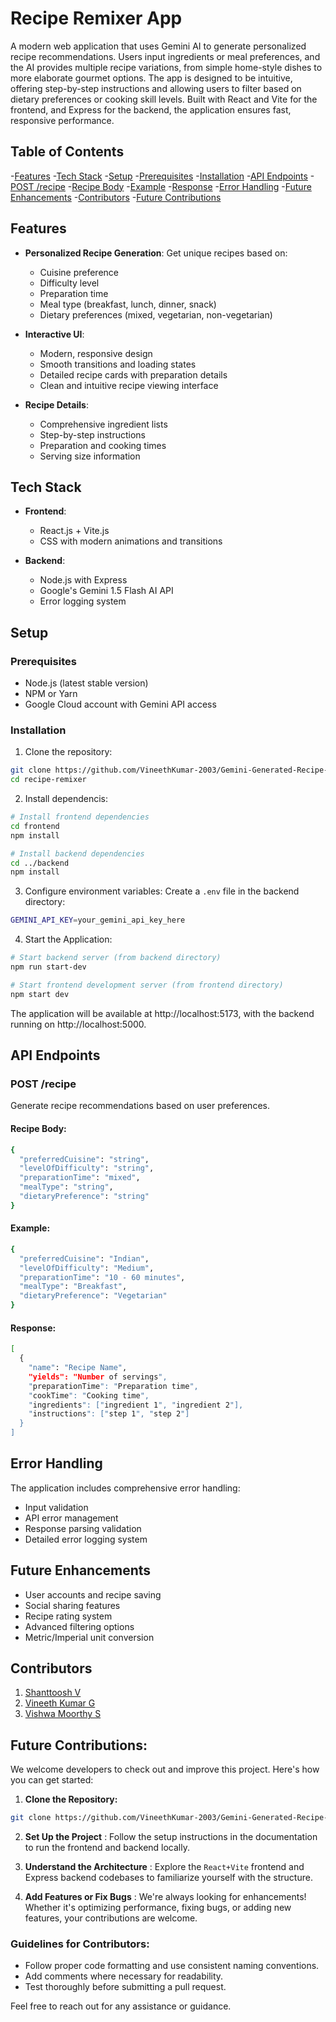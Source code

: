 # Recipe Remixer App
A modern web application that uses Gemini AI to generate personalized recipe recommendations. Users input ingredients or meal preferences, and the AI provides multiple recipe variations, from simple home-style dishes to more elaborate gourmet options. The app is designed to be intuitive, offering step-by-step instructions and allowing users to filter based on dietary preferences or cooking skill levels. Built with React and Vite for the frontend, and Express for the backend, the application ensures fast, responsive performance.

## Table of Contents
-[Features](#features)
-[Tech Stack](#text-stack)
-[Setup](#setup)
  -[Prerequisites](#prerequisites)
  -[Installation](#installation)
-[API Endpoints](#api-endpoints)
  -[POST /recipe](post-/recipe)
    -[Recipe Body](#recipe-body)
    -[Example](#example)
    -[Response](#response)
-[Error Handling](#error-handling)
-[Future Enhancements](#future-enhancements)
-[Contributors](#contributors)
-[Future Contributions](#future-contributions)

## Features
- **Personalized Recipe Generation**: Get unique recipes based on:
  - Cuisine preference
  - Difficulty level
  - Preparation time
  - Meal type (breakfast, lunch, dinner, snack)
  - Dietary preferences (mixed, vegetarian, non-vegetarian)

- **Interactive UI**:
  - Modern, responsive design
  - Smooth transitions and loading states
  - Detailed recipe cards with preparation details
  - Clean and intuitive recipe viewing interface

- **Recipe Details**:
  - Comprehensive ingredient lists
  - Step-by-step instructions
  - Preparation and cooking times
  - Serving size information

## Tech Stack

- **Frontend**:
  - React.js + Vite.js
  - CSS with modern animations and transitions

- **Backend**:
  - Node.js with Express
  - Google's Gemini 1.5 Flash AI API
  - Error logging system

## Setup

### Prerequisites
- Node.js (latest stable version)
- NPM or Yarn
- Google Cloud account with Gemini API access

### Installation

1. Clone the repository:
```bash
git clone https://github.com/VineethKumar-2003/Gemini-Generated-Recipe-Remixer.git
cd recipe-remixer
```

2. Install dependencis:
```bash
# Install frontend dependencies
cd frontend
npm install

# Install backend dependencies
cd ../backend
npm install
```

3. Configure environment variables:
Create a `.env` file in the backend directory:
```bash
GEMINI_API_KEY=your_gemini_api_key_here
```

4. Start the Application:
```bash
# Start backend server (from backend directory)
npm run start-dev

# Start frontend development server (from frontend directory)
npm start dev
```
The application will be available at http://localhost:5173, with the backend running on http://localhost:5000.

## API Endpoints

### POST /recipe
Generate recipe recommendations based on user preferences.

#### Recipe Body:
```bash
{
  "preferredCuisine": "string",
  "levelOfDifficulty": "string",
  "preparationTime": "mixed",
  "mealType": "string",
  "dietaryPreference": "string"
}
```

#### Example:
```bash
{
  "preferredCuisine": "Indian",
  "levelOfDifficulty": "Medium",
  "preparationTime": "10 - 60 minutes",
  "mealType": "Breakfast",
  "dietaryPreference": "Vegetarian"
}
```

#### Response:
```bash
[
  {
    "name": "Recipe Name",
    "yields": "Number of servings",
    "preparationTime": "Preparation time",
    "cookTime": "Cooking time",
    "ingredients": ["ingredient 1", "ingredient 2"],
    "instructions": ["step 1", "step 2"]
  }
]
```

## Error Handling
The application includes comprehensive error handling:

- Input validation
- API error management
- Response parsing validation
- Detailed error logging system

## Future Enhancements

- User accounts and recipe saving
- Social sharing features
- Recipe rating system
- Advanced filtering options
- Metric/Imperial unit conversion

## Contributors

1. [Shanttoosh V](https://www.linkedin.com/in/shanttoosh-v-470484289/)
2. [Vineeth Kumar G](https://www.linkedin.com/in/vineeth-kumar-b1485b2a0/)
3. [Vishwa Moorthy S](https://www.linkedin.com/in/vishwa-moorthy-s-0006492a0/)

## Future Contributions:
We welcome developers to check out and improve this project. Here's how you can get started:

1. **Clone the Repository:**
```bash
git clone https://github.com/VineethKumar-2003/Gemini-Generated-Recipe-Remixer.git
```

2. **Set Up the Project** : Follow the setup instructions in the documentation to run the frontend and backend locally.

3. **Understand the Architecture** : Explore the `React+Vite` frontend and Express backend codebases to familiarize yourself with the structure.

4. **Add Features or Fix Bugs** : We're always looking for enhancements! Whether it's optimizing performance, fixing bugs, or adding new features, your contributions are welcome.

### Guidelines for Contributors:
- Follow proper code formatting and use consistent naming conventions.
- Add comments where necessary for readability.
- Test thoroughly before submitting a pull request.

Feel free to reach out for any assistance or guidance.


